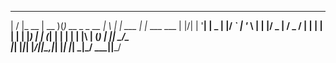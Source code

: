 
 __  __        ____  _               _   _       _            
|  \/  |_ __  | __ )(_) __ _ _ __   | \ | | ___ | |_ ___  ___ 
| |\/| | '__| |  _ \| |/ _` | '_ \  |  \| |/ _ \| __/ _ \/ __|
| |  | | |    | |_) | | (_| | | | | | |\  | (_) | ||  __/\__ \
|_|  |_|_|    |____/|_|\__,_|_| |_| |_| \_|\___/ \__\___||___/
                                                              
